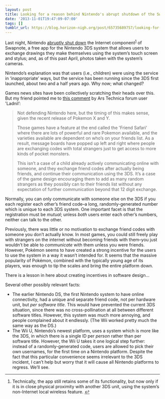 ```yaml
---
layout: post
title: Looking for a reason behind Nintendo's abrupt shutdown of the Swapnote service
date: '2013-11-01T19:47:09-07:00'
tags: []
tumblr_url: https://blog.horizon-nigh.org/post/65735689757/looking-for-a-reason-behind-nintendos-abrupt-shutdown
---
```

Last night, Nintendo [abruptly shut down](http://www.nintendo.com/whatsnew/detail/UHQZFP2Jxcll_Vm-PsZpxNIK5920bRRK) the Internet component<sup id="fnref:1"><a href="#fn:1" class="footnote-ref" role="doc-noteref">1</a></sup> of Swapnote, a free app for the Nintendo 3DS system that allows users to exchange drawings they make themselves using the system’s touch screen and stylus; and, as of this past April, photos taken with the system’s cameras.

Nintendo’s explanation was that users (i.e., children) were using the service in ‘inappropriate’ ways, but the service has been running since the 3DS first launched, about two and a half years ago. Why now; what changed?

Games news sites have been collectively scratching their heads over this. But my friend pointed me to [this comment](http://arstechnica.com/gaming/2013/11/swapnote-neutering-raises-nintendos-online-paternalism-to-new-heights/?comments=1&post=25605873#comment-25605873) by Ars Technica forum user 'Ladnil’:

> Not defending Nintendo here, but the timing of this makes sense, given the recent release of Pokemon X and Y.
> 
> Those games have a feature at the end called the 'Friend Safari’ where there are lots of powerful and rare Pokemon available, and the varieties available are dependent on who’s on your friends list. As a result, message boards have popped up left and right where people are exchanging codes with total strangers just to get access to more kinds of pocket monsters.
> 
> This isn’t a case of a child already actively communicating online with someone, and they exchange friend codes after actually being friends, and continue their communication using the 3DS. It’s a case of the game design encouraging them to add as many random strangers as they possibly can to their friends list without any expectation of further communication beyond that 12 digit exchange.

Normally, you can only communicate with someone else on the 3DS if you each register each other’s friend code–a long, randomly-generated number which is unique to each 3DS system. One important facet is that the registration must be _mutual_; unless _both_ users enter each other’s numbers, neither can talk to the other.

Previously, there was little or no motivation to exchange friend codes with someone you don’t actually know. In most games, you could still freely play with strangers on the internet without becoming friends with them–you just wouldn’t be able to _communicate_ with them unless you were friends. However, Pokémon seems to have created a strong incentive for the users to use the system in a way it wasn’t intended for. It seems that the massive popularity of Pokémon, combined with the typically young age of its players, was enough to tip the scales and bring the entire platform down.

There is a lesson in here about creating incentives in software design…

Several other possibly relevant facts:

- The earlier Nintendo DS, the first Nintendo system to have online connectivity, had a unique and separate friend code, not per hardware unit, but _per software title_. This would have prevented the current 3DS situation, since there was no cross-pollination at all between different software titles. However, this system was much more annoying, and people complained about it endlessly. (The Wii worked pretty much the same way as the DS.)
- The Wii U, Nintendo’s newest platform, uses a system which is more like the 3DS, in which there is a single ID per _person_ rather than per software title. However, the Wii U takes it one logical step further: instead of a randomly-generated code, users are allowed to pick their own usernames, for the first time on a Nintendo platform. Despite the fact that this particular convenience seems irrelevant to the 3DS incident, I can’t help but worry that it will cause all Nintendo platforms to regress. We’ll see.

* * *

1. Technically, the app still retains some of its functionality, but now only if it is in close physical proximity with another 3DS unit, using the system’s non-Internet local wireless feature.&nbsp;[↩︎](#fnref:1)

